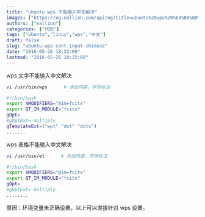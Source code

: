 ```yaml
---
title: "ubuntu wps 不能输入中文解决"
images: ["https://og.eallion.com/api/og?title=ubuntu%20wps%20%E4%B8%8D%E8%83%BD%E8%BE%93%E5%85%A5%E4%B8%AD%E6%96%87%E8%A7%A3%E5%86%B3"]
authors: ["eallion"]
categories: ["代码"]
tags: ["Ubuntu","linux","wps","中文"]
draft: false
slug: "ubuntu-wps-cant-input-chinese"
date: "2016-05-28 18:32:00"
lastmod: "2016-05-28 18:32:00"
---
```


wps 文字不能输入中文解决

```bash
vi /usr/bin/wps      # 添加内容，字体标注
```

```bash
#!/bin/bash
export XMODIFIERS="@im=fcitx"
export QT_IM_MODULE="fcitx"
gOpt=
#gOptExt=-multiply
gTemplateExt=("wpt" "dot" "dotx")
.......
```

wps 表格不能输入中文解决

```bash
vi /usr/bin/et      # 添加内容，字体标注
```

```bash
#!/bin/bash
export XMODIFIERS="@im=fcitx"
export QT_IM_MODULE="fcitx"
gOpt=
#gOptExt=-multiply
........
```

原因：环境变量未正确设置，以上可以直接针对 wps 设置。
